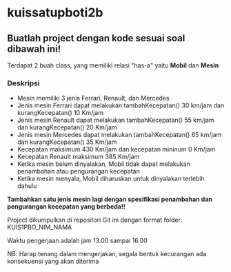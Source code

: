 # kuissatupboti2b

## Buatlah project dengan kode sesuai soal dibawah ini!

Terdapat 2 buah class, yang memiliki relasi "has-a" yaitu **Mobil** dan **Mesin**

### Deskripsi

- Mesin memiliki 3 jenis Ferrari, Renault, dan Mercedes
- Jenis mesin Ferrari dapat melakukan tambahKecepatan() 30 km/jam dan kurangKecepatan() 10 Km/jam
- Jenis mesin Renault dapat melakukan tambahKecepatan() 55 km/jam dan kurangKecepatan() 20 Km/jam
- Jenis mesin Mercedes dapat melakukan tambahKecepatan() 65 km/jam dan kurangKecepatan() 35 Km/jam
- Kecepatan maksimum 430 Km/jam dan kecepatan mininum 0 Km/jam
- Kecepatan Renault maksimum 385 Km/jam
- Ketika mesin belum dinyalakan, Mobil tidak dapat melakukan penambahan atau pengurangan kecepatan
- Ketika mesin menyala, Mobil diharuskan untuk dinyalakan terlebih dahulu

**Tambahkan satu jenis mesin lagi dengan spesifikasi penambahan dan pengurangan kecepatan yang berbeda!!**


Project dikumpulkan di repositori Git ini dengan format folder: KUIS1PBO_NIM_NAMA

Waktu pengerjaan adalah jam 13.00 sampai 16.00

NB: Harap tenang dalam mengerjakan, segala bentuk kecurangan ada konsekuensi yang akan diterima
